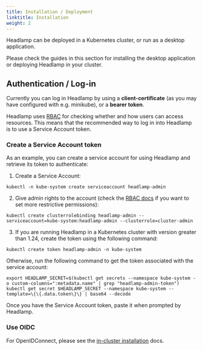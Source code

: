 ```yaml
---
title: Installation / Deployment
linktitle: Installation
weight: 2
---
```


Headlamp can be deployed in a Kubernetes cluster, or run as a desktop application.

Please check the guides in this section for installing the desktop application
or deploying Headlamp in your cluster.

## Authentication / Log-in

Currently you can log in Headlamp by using a **client-certificate** (as you may have configured with e.g. minikube), or a **bearer token**.

Headlamp uses [RBAC](https://kubernetes.io/docs/reference/access-authn-authz/rbac) for checking whether and how users can access resources. This means that the
recommended way to log in into Headlamp is to use a Service Account token.

### Create a Service Account token

As an example, you can create a service account for using Headlamp and retrieve its token to
authenticate:

1. Create a Service Account:

```shell
kubectl -n kube-system create serviceaccount headlamp-admin
```

2. Give admin rights to the account (check the
[RBAC docs](https://kubernetes.io/docs/reference/access-authn-authz/rbac) if you want to set more
restrictive permissions):

```shell
kubectl create clusterrolebinding headlamp-admin --serviceaccount=kube-system:headlamp-admin --clusterrole=cluster-admin
```

3. If you are running Headlamp in a Kubernetes cluster with version greater than 1.24, create the token using the following command:

```shell
kubectl create token headlamp-admin -n kube-system
```

Otherwise, run the following command to get the token associated with the service account:

```shell
export HEADLAMP_SECRET=$(kubectl get secrets --namespace kube-system -o custom-columns=":metadata.name" | grep "headlamp-admin-token")
kubectl get secret $HEADLAMP_SECRET --namespace kube-system --template=\{\{.data.token\}\} | base64 --decode
```

Once you have the Service Account token, paste it when prompted by Headlamp.

### Use OIDC

For OpenIDConnect, please see the [in-cluster installation](./in-cluster/oidc.md#accessing-using-oidc) docs.
